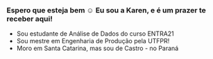 ### Espero que esteja bem ☺️ Eu sou a Karen, e é um prazer te receber aqui!

- Sou estudante de Análise de Dados do curso ENTRA21
- Sou mestre em Engenharia de Produção pela UTFPR!
- Moro em Santa Catarina, mas sou de Castro - no Paraná
